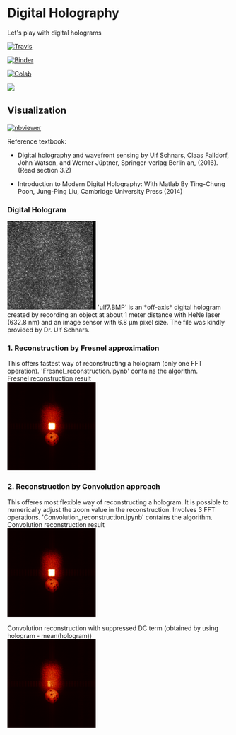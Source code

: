# Digital Holography
Let's play with digital holograms

[![Travis](https://travis-ci.org/LaGuer/Digital-Holography.svg?branch=master)](https://travis-ci.org/LaGuer/Digital-Holography)

[![Binder](https://mybinder.org/badge_logo.svg)](https://mybinder.org/v2/gh/LaGuer/Digital-Holography/master)

[![Colab](https://colab.research.google.com/assets/colab-badge.svg)](https://colab.research.google.com/github/LaGuer/Digital-Holography/blob/master/.ipynb)

<a href="https://notebooks.azure.com/import/gh/LaGuer/Digital-Holography"><img src="https://notebooks.azure.com/launch.png" /></a>

Visualization
-------------

[![nbviewer](https://img.shields.io/badge/view%20on-nbviewer-brightgreen.svg)](https://nbviewer.jupyter.org/github/LaGuer/Digital-Holography/blob/master/.ipynb)

Reference textbook: 

* Digital holography and wavefront sensing by Ulf Schnars, Claas Falldorf, John Watson, and Werner Jüptner, Springer-verlag Berlin an, (2016). (Read section 3.2)

* Introduction to Modern Digital Holography: With Matlab By Ting-Chung Poon, Jung-Ping Liu, Cambridge University Press (2014)

### Digital Hologram
<img src="https://github.com/LaGuer/Digital-Holography/blob/master/ulf7.BMP" width="200" height="200">
'ulf7.BMP' is an *off-axis* digital hologram created by recording an object at about 1 meter distance with HeNe laser (632.8 nm) and an image sensor with 6.8 µm pixel size. The file was kindly provided by Dr. Ulf Schnars.

### 1. Reconstruction by Fresnel approximation
This offers fastest way of reconstructing a hologram (only one FFT operation).
'Fresnel_reconstruction.ipynb' contains the algorithm.  
Fresnel reconstruction result  
<img src="https://github.com/LaGuer/Digital-Holography/blob/master/images/fresnel_reconstruction.png" width="200" height="200">

### 2. Reconstruction by Convolution approach
This offeres most flexible way of reconstructing a hologram. It is possible to numerically adjust the zoom value in the reconstruction. Involves 3 FFT operations. 
'Convolution_reconstruction.ipynb' contains the algorithm.  
Convolution reconstruction result  
<img src="https://github.com/LaGuer/Digital-Holography/blob/master/images/Convolution_reconstruction.png" width="200" height="200">

Convolution reconstruction with suppressed DC term (obtained by using hologram - mean(hologram))  
<img src="https://github.com/LaGuer/Digital-Holography/blob/master/images/Convolution_reconstruction_DCsuppressed.png" width="200" height="200">

